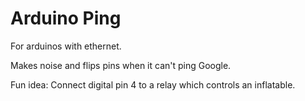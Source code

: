 Arduino Ping
============

For arduinos with ethernet.

Makes noise and flips pins when it can't ping Google.

Fun idea: Connect digital pin 4 to a relay which controls an inflatable.
